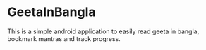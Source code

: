 # GeetaInBangla
This is a simple android application  to easily read geeta in bangla, bookmark mantras and track progress. 
